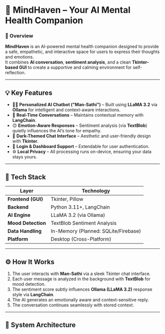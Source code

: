 # 🧠 MindHaven – Your AI Mental Health Companion

### 🌿 Overview
**MindHaven** is an AI-powered mental health companion designed to provide a safe, empathetic, and interactive space for users to express their thoughts and emotions.  
It combines **AI conversation**, **sentiment analysis**, and a clean **Tkinter-based GUI** to create a supportive and calming environment for self-reflection.

---

## 💡 Key Features

- 🧍‍♀️ **Personalized AI Chatbot ("Man-Sathi")** – Built using **LLaMA 3.2** via **Ollama** for intelligent and context-aware interactions.  
- 💬 **Real-Time Conversations** – Maintains contextual memory with **LangChain**.  
- 😊 **Emotion-Aware Responses** – Sentiment analysis (via **TextBlob**) quietly influences the AI’s tone for empathy.  
- 🎨 **Dark-Themed Chat Interface** – Aesthetic and user-friendly design with **Tkinter**.  
- 🔐 **Login & Dashboard Support** – Extendable for user authentication.  
- ⚙️ **Local Privacy** – All processing runs on-device, ensuring your data stays yours.

---

## 🧩 Tech Stack

| Layer | Technology |
|-------|-------------|
| **Frontend (GUI)** | Tkinter, Pillow |
| **Backend** | Python 3.11+, LangChain |
| **AI Engine** | LLaMA 3.2 (via Ollama) |
| **Mood Detection** | TextBlob Sentiment Analysis |
| **Data Handling** | In-Memory (Planned: SQLite/Firebase) |
| **Platform** | Desktop (Cross-Platform) |

---

## ⚙️ How It Works

1. The user interacts with **Man-Sathi** via a sleek Tkinter chat interface.  
2. Each user message is analyzed in the background with **TextBlob** for mood detection.  
3. The sentiment score subtly influences **Ollama (LLaMA 3.2)** response style via **LangChain**.  
4. The AI generates an emotionally aware and context-sensitive reply.  
5. The conversation continues seamlessly with stored context.

---

## 🧠 System Architecture

